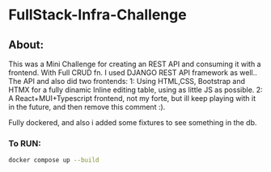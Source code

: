 # FullStack-Infra-Challenge

## About:
This was a Mini Challenge for creating an REST API and consuming it with a frontend.
With Full CRUD fn.
I used DJANGO REST API framework as well.. The API and also did two frontends:
1: Using HTML,CSS, Bootstrap and HTMX for a fully dinamic Inline editing table,
using as little JS as possible.
2: A React+MUI+Typescript frontend, not my forte, but ill keep playing with it
in the future, and then remove this comment :).

Fully dockered, and also i added some fixtures to see something in the db.


### To RUN:

   ```bash
   docker compose up --build
   ```
